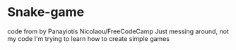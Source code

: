 # Snake-game
code from by Panayiotis Nicolaou/FreeCodeCamp
Just messing around, not my code
I'm trying to learn how to create simple games
